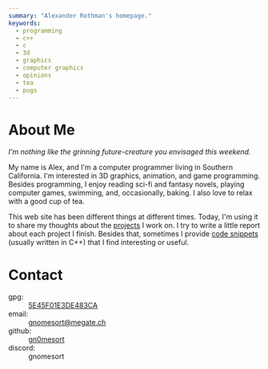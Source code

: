 ```yaml
---
summary: "Alexander Rothman's homepage."
keywords:
  - programming
  - c++
  - c
  - 3d
  - graphics
  - computer graphics
  - opinions
  - tea
  - pugs
---
```

<h1 class="center-text">About Me</h1>
<article>
<p class="center-text"><em>I'm nothing like the grinning future-creature you envisaged this weekend.</em></p>

My name is Alex, and I'm a computer programmer living in Southern California. I'm interested in 3D graphics, animation,
and game programming. Besides programming, I enjoy reading sci-fi and fantasy novels, playing computer games,
swimming, and, occasionally, baking. I also love to relax with a good cup of tea.

This web site has been different things at different times. Today, I'm using it to share my thoughts about the
[projects](/projects) I work on. I try to write a little report about each project I finish. Besides that, sometimes I
provide [code snippets](/code) (usually written in <span class="nowrap">C++</span>) that I find interesting or useful.

</article>
<h1 class="center-text">Contact</h1>
<dl class="contact-list">
  <dt>gpg:</dt>
  <dd><a href="/res/publickey.gpg">5E45F01E3DE483CA</a></dd>
  <dt>email:</dt>
  <dd><a href="mailto:gnomesort@megate.ch">gnomesort@megate.ch</a></dd>
  <dt>github:</dt>
  <dd><a href="https://github.com/gn0mesort/">gn0mesort</a></dd>
  <dt>discord:</dt>
  <dd>gnomesort</dd>
</dl>
